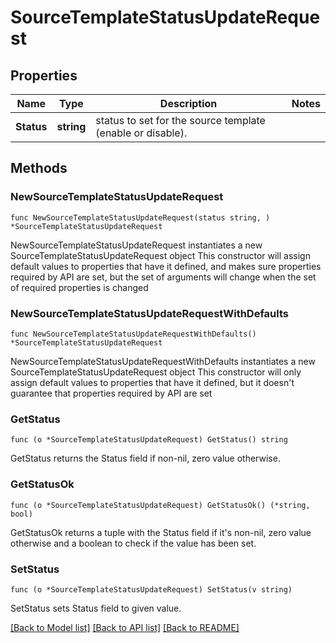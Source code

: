 # SourceTemplateStatusUpdateRequest

## Properties

Name | Type | Description | Notes
------------ | ------------- | ------------- | -------------
**Status** | **string** | status to set for the source template (enable or disable). | 

## Methods

### NewSourceTemplateStatusUpdateRequest

`func NewSourceTemplateStatusUpdateRequest(status string, ) *SourceTemplateStatusUpdateRequest`

NewSourceTemplateStatusUpdateRequest instantiates a new SourceTemplateStatusUpdateRequest object
This constructor will assign default values to properties that have it defined,
and makes sure properties required by API are set, but the set of arguments
will change when the set of required properties is changed

### NewSourceTemplateStatusUpdateRequestWithDefaults

`func NewSourceTemplateStatusUpdateRequestWithDefaults() *SourceTemplateStatusUpdateRequest`

NewSourceTemplateStatusUpdateRequestWithDefaults instantiates a new SourceTemplateStatusUpdateRequest object
This constructor will only assign default values to properties that have it defined,
but it doesn't guarantee that properties required by API are set

### GetStatus

`func (o *SourceTemplateStatusUpdateRequest) GetStatus() string`

GetStatus returns the Status field if non-nil, zero value otherwise.

### GetStatusOk

`func (o *SourceTemplateStatusUpdateRequest) GetStatusOk() (*string, bool)`

GetStatusOk returns a tuple with the Status field if it's non-nil, zero value otherwise
and a boolean to check if the value has been set.

### SetStatus

`func (o *SourceTemplateStatusUpdateRequest) SetStatus(v string)`

SetStatus sets Status field to given value.



[[Back to Model list]](../README.md#documentation-for-models) [[Back to API list]](../README.md#documentation-for-api-endpoints) [[Back to README]](../README.md)


